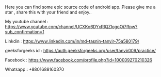 Here you can find some epic source code of android app..Please give me a star , share this with your friend and enjoy..

My youtube channel : https://www.youtube.com/channel/UCXKo6DYxRIQZIogoOi7ffpw?sub_confirmation=1

Linkdin : https://www.linkedin.com/in/md-tasnin-tanvir-75a580179/ 

geeksforgeeks id : https://auth.geeksforgeeks.org/user/tanvir009/practice/

Facebook : https://www.facebook.com/profile.php?id=100009270210326

Whatsapp : +8801688160370